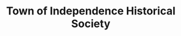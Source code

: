 ---
layout: repo
title: "Town of Independence Historical Society"
id: 23570
permalink: repos/23570/
---